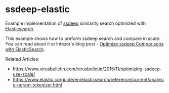 # ssdeep-elastic
Example implementation of [ssdeep](http://www.forensicswiki.org/wiki/Ssdeep) similarity search optimized with [Elasticsearch](https://www.elastic.co/products/elasticsearch).

This example shows how to preform ssdeep search and compare in scale.  
You can read about it at Intezer's blog post - [Optimize ssdeep Comparisons with ElasticSearch](http://www.intezer.com/intezer-community-tip-ssdeep-comparisons-with-elasticsearch/).

Related Articles:
- https://www.virusbulletin.com/virusbulletin/2015/11/optimizing-ssdeep-use-scale/
- https://www.elastic.co/guide/en/elasticsearch/reference/current/analysis-ngram-tokenizer.html
